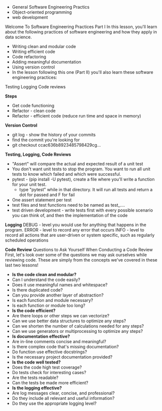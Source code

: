 * General Software Engineering Practics
* Object-oriented programming
* web development


Welcome To Software Engineering Practices Part I
In this lesson, you'll learn about the following practices of software engineering and how they apply in data science.

* Writing clean and modular code
* Writing efficient code
* Code refactoring
* Adding meaningful documentation
* Using version control
* In the lesson following this one (Part II) you'll also learn these software engineering practices:

Testing
Logging
Code reviews

**Steps**
* Get code functioning
* Refactor - clean code
* Refactor - efficient code (reduce run time and space in memory)


**Version Control**
* git log - show the history of your commits
* find the commit you're looking for
* git checkout ccac636b8923485798429cg...


**Testing, Logging, Code Reviews**
* "Assert" will compare the actual and expected result of a unit test
* You don't want unit tests to stop the program.  You want to run all unit tests to know which failed and which were successful.
* pytest - (pip install -U pytest), create a file where you'll write a function for your unit test.
  * type "pytest" while in that directory.  It will run all tests and return a dot for passed and F for fail
* One assert statement per test
* test files and test functions need to be named as test_....
* test driven development - write tests first with every possible scenario you can think of, and then the implementation of the code

**Logging**
DEBUG - level you would use for anything that happens in the program.
ERROR - level to record any error that occurs
INFO - level to record all actions that are user-driven or system specific, such as regularly scheduled operations

**Code Review**
Questions to Ask Yourself When Conducting a Code Review
First, let's look over some of the questions we may ask ourselves while reviewing code. These are simply from the concepts we've covered in these last two lessons!

* **Is the code clean and modular?**
* Can I understand the code easily?
* Does it use meaningful names and whitespace?
* Is there duplicated code?
* Can you provide another layer of abstraction?
* Is each function and module necessary?
* Is each function or module too long?
* **Is the code efficient?**
* Are there loops or other steps we can vectorize?
* Can we use better data structures to optimize any steps?
* Can we shorten the number of calculations needed for any steps?
* Can we use generators or multiprocessing to optimize any steps?
* **Is documentation effective?**
* Are in-line comments concise and meaningful?
* Is there complex code that's missing documentation?
* Do function use effective docstrings?
* Is the necessary project documentation provided?
* **Is the code well tested?**
* Does the code high test coverage?
* Do tests check for interesting cases?
* Are the tests readable?
* Can the tests be made more efficient?
* **Is the logging effective?**
* Are log messages clear, concise, and professional?
* Do they include all relevant and useful information?
* Do they use the appropriate logging level?
